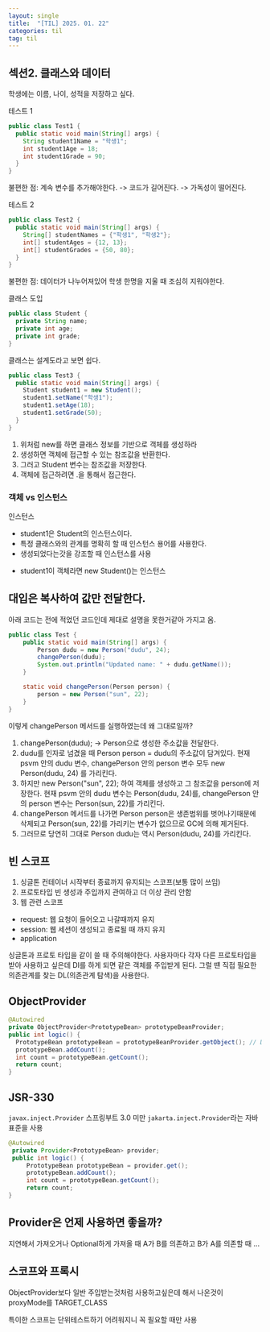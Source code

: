 ```yaml
---
layout: single
title:  "[TIL] 2025. 01. 22"
categories: til
tag: til
---
```

## 섹션2. 클래스와 데이터

학생에는 이름, 나이, 성적을 저장하고 싶다.

테스트 1

```java
public class Test1 {
  public static void main(String[] args) {
    String student1Name = "학생1";
    int student1Age = 18;
    int student1Grade = 90;
  }
}
```

불편한 점: 계속 변수를 추가해야한다. -> 코드가 길어진다. -> 가독성이 떨어진다.

테스트 2

```java
public class Test2 {
  public static void main(String[] args) {
    String[] studentNames = {"학생1", "학생2"};
    int[] studentAges = {12, 13};
    int[] studentGrades = {50, 80};
  }
}
```
불편한 점: 데이터가 나누어져있어 학생 한명을 지울 때 조심히 지워야한다.

클래스 도입
```java
public class Student {
  private String name;
  private int age;
  private int grade;
}
```
클래스는 설계도라고 보면 쉽다.
```java
public class Test3 {
  public static void main(String[] args) {
    Student student1 = new Student();
    student1.setName("학생1");
    student1.setAge(18);
    student1.setGrade(50);
  }
}
```
1. 위처럼 new를 하면 클래스 정보를 기반으로 객체를 생성하라
2. 생성하면 객체에 접근할 수 있는 참조값을 반환한다.
3. 그러고 Student 변수는 참조값을 저장한다.
4. 객체에 접근하려면 .을 통해서 접근한다.

### 객체 vs 인스턴스
인스턴스
- student1은 Student의 인스턴스이다.
- 특정 클래스와의 관계를 명확히 할 때 인스턴스 용어를 사용한다.
- 생성되었다는갓을 강조할 때 인스턴스를 사용

* student1이 객체라면 new Student()는 인스턴스


## 대입은 복사하여 값만 전달한다.
아래 코드는 전에 적었던 코드인데 제대로 설명을 못한거같아 가지고 옴.
```java
public class Test {
    public static void main(String[] args) {
        Person dudu = new Person("dudu", 24);
        changePerson(dudu);
        System.out.println("Updated name: " + dudu.getName());
    }

    static void changePerson(Person person) {
        person = new Person("sun", 22);    
    }
}
```
이렇게 changePerson 메서드를 실행하였는데 왜 그대로일까?
1. changePerson(dudu); -> Person으로 생성한 주소값을 전달한다.
2. dudu를 인자로 넘겼을 때 Person person = dudu의 주소값이 담겨있다.
   현재 psvm 안의 dudu 변수, changePerson 안의 person 변수 모두 new Person(dudu, 24) 를 가리킨다.
3. 하지만 new Person("sun", 22); 하여 객체를 생성하고 그 참조값을 person에 저장한다.
   현재 psvm 안의 dudu 변수는 Person(dudu, 24)를, changePerson 안의 person 변수는 Person(sun, 22)를 가리킨다.
4. changePerson 메서드를 나가면 Person person은 생존범위를 벗어나기때문에 삭제되고
   Person(sun, 22)를 가리키는 변수가 없으므로 GC에 의해 제거된다.
5. 그러므로 당연히 그대로 Person dudu는 역시 Person(dudu, 24)를 가리킨다.

## 빈 스코프
1. 싱글톤
   컨테이너 시작부터 종료까지 유지되는 스코프(보통 많이 쓰임)
2. 프로토타입
   빈 생성과 주입까지 관여하고 더 이상 관리 안함
3. 웹 관련 스코프
  - request: 웹 요청이 들어오고 나갈때까지 유지
  - session: 웹 세션이 생성되고 종료될 때 까지 유지
  - application

싱글톤과 프로토 타입을 같이 쓸 때 주의해야한다.
사용자마다 각자 다른 프로토타입을 받아 사용하고 싶은데 DI를 하게 되면 같은 객체를 주입받게 된다.
그럴 떈 직접 필요한 의존관계를 찾는 DL(의존관계 탐색)을 사용한다.

## ObjectProvider
```java
@Autowired
private ObjectProvider<PrototypeBean> prototypeBeanProvider;
public int logic() {
  PrototypeBean prototypeBean = prototypeBeanProvider.getObject(); // DL
  prototypeBean.addCount();
  int count = prototypeBean.getCount();
  return count;
}

```

## JSR-330
`javax.inject.Provider` 스프링부트 3.0 미만
`jakarta.inject.Provider`라는 자바 표준을 사용
```java
@Autowired
 private Provider<PrototypeBean> provider;
 public int logic() {
     PrototypeBean prototypeBean = provider.get();
     prototypeBean.addCount();
     int count = prototypeBean.getCount();
     return count;
}
```

## Provider은 언제 사용하면 좋을까?
지연해서 가져오거나 Optional하게 가져올 때
A가 B를 의존하고 B가 A를 의존할 때 ...


## 스코프와 프록시
ObjectProvider<PrototypeBean>보다 일반 주입받는것처럼 사용하고싶은데 해서 나온것이
proxyMode를 TARGET_CLASS

특이한 스코프는 단위테스트하기 어려워지니 꼭 필요할 때만 사용